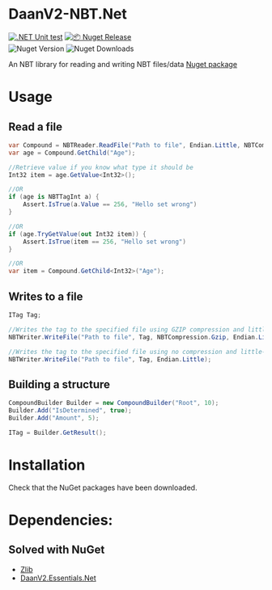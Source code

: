 # DaanV2-NBT.Net

[![.NET Unit test](https://github.com/DaanV2/DaanV2.NBT.Net/actions/workflows/dotnet-test.yml/badge.svg)](https://github.com/DaanV2/DaanV2.NBT.Net/actions/workflows/dotnet-test.yml)
[![📦 Nuget Release](https://github.com/DaanV2/DaanV2.NBT.Net/actions/workflows/publish.yml/badge.svg)](https://github.com/DaanV2/DaanV2.NBT.Net/actions/workflows/publish.yml)  
![Nuget Version](https://img.shields.io/nuget/v/DaanV2.NBT.Net)
![Nuget Downloads](https://img.shields.io/nuget/dt/DaanV2.NBT.Net)

An NBT library for reading and writing NBT files/data [Nuget package](https://www.nuget.org/packages/DaanV2.NBT.Net/)

# Usage

## Read a file

```cs
var Compound = NBTReader.ReadFile("Path to file", Endian.Little, NBTCompression.Auto);
var age = Compound.GetChild("Age");

//Retrieve value if you know what type it should be
Int32 item = age.GetValue<Int32>();

//OR
if (age is NBTTagInt a) {
    Assert.IsTrue(a.Value == 256, "Hello set wrong")
}

//OR
if (age.TryGetValue(out Int32 item)) {
    Assert.IsTrue(item == 256, "Hello set wrong")
}

//OR
var item = Compound.GetChild<Int32>("Age");
```

## Writes to a file

```cs
ITag Tag;

//Writes the tag to the specified file using GZIP compression and little-endian methods
NBTWriter.WriteFile("Path to file", Tag, NBTCompression.Gzip, Endian.Little);

//Writes the tag to the specified file using no compression and little-endian methods
NBTWriter.WriteFile("Path to file", Tag, Endian.Little);
```

## Building a structure

```cs
CompoundBuilder Builder = new CompoundBuilder("Root", 10);
Builder.Add("IsDetermined", true);
Builder.Add("Amount", 5);

ITag = Builder.GetResult();
```

# Installation

Check that the NuGet packages have been downloaded.

# Dependencies:

## Solved with NuGet

- [Zlib](https://github.com/cinderblocks/zlib.net)
- [DaanV2.Essentials.Net](https://github.com/DaanV2/DaanV2.Essentials.Net)
